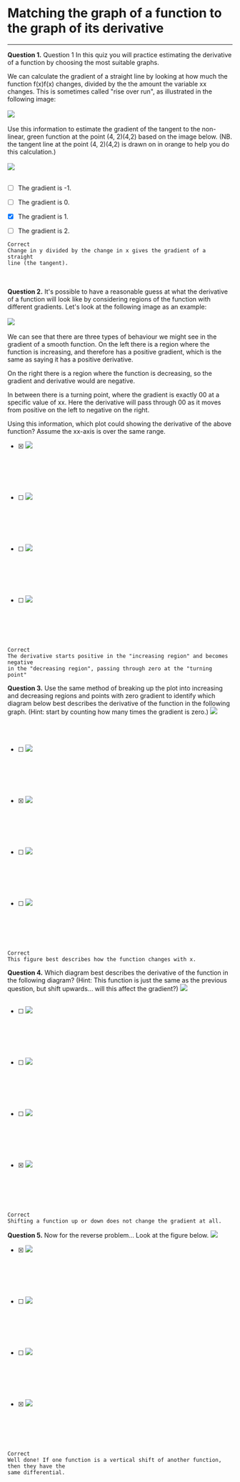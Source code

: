 # Matching the graph of a function to the graph of its derivative
---
**Question 1.**
Question 1
In this quiz you will practice estimating the derivative of a function by choosing the most suitable graphs.

We can calculate the gradient of a straight line by looking at how much the function f(x)f(x) changes, divided by the the amount the variable xx changes. This is sometimes called "rise over run", as illustrated in the following image:
<br><br>
<img src="../Images/Qz2_q1_1.png">
<br><br>
Use this information to estimate the gradient of the tangent to the non-linear, green function at the point (4, 2)(4,2) based on the image below. (NB. the tangent line at the point (4, 2)(4,2) is drawn on in orange to help you do this calculation.)
<br><br>
<img src="../Images/Qz2_q1_2.png">
<br><br>


- [ ] The gradient is -1.

- [ ] The gradient is 0.

- [x] The gradient is 1.

- [ ] The gradient is 2.

```
Correct
Change in y divided by the change in x gives the gradient of a straight
line (the tangent).
```
<br><br>
**Question 2.**
It's possible to have a reasonable guess at what the derivative of a function will look like by considering regions of the function with different gradients. Let's look at the following image as an example:
<br><br>
<img src="../Images/Qz2_q2.png">
<br><br>
We can see that there are three types of behaviour we might see in the gradient of a smooth function. On the left there is a region where the function is increasing, and therefore has a positive gradient, which is the same as saying it has a positive derivative.

On the right there is a region where the function is decreasing, so the gradient and derivative would are negative.

In between there is a turning point, where the gradient is exactly 00 at a specific value of xx. Here the derivative will pass through 00 as it moves from positive on the left to negative on the right.

Using this information, which plot could showing the derivative of the above function? Assume the xx-axis is over the same range.

- [x] <img src="../Images/Qz2_q2_op1.jpg">
<br><br>
<br><br>

- [ ] <img src="../Images/Qz2_q2_op2.jpg">
<br><br>
<br><br>

- [ ] <img src="../Images/Qz2_q2_op3.jpg">
<br><br>
<br><br>

- [ ] <img src="../Images/Qz2_q2_op4.jpg">
<br><br>
<br><br>

```
Correct
The derivative starts positive in the "increasing region" and becomes negative
in the "decreasing region", passing through zero at the "turning point"
```
**Question 3.**
Use the same method of breaking up the plot into increasing and decreasing regions and points with zero gradient to identify which diagram below best describes the derivative of the function in the following graph. (Hint: start by counting how many times the gradient is zero.)
<img src="../Images/Qz2_q3.png">
<br><br><br><br>
- [ ] <img src="../Images/Qz2_q3_op1.jpg">
<br><br>
<br><br>

- [x] <img src="../Images/Qz2_q3_op2.jpg">
<br><br>
<br><br>

- [ ] <img src="../Images/Qz2_q3_op3.jpg">
<br><br>
<br><br>

- [ ] <img src="../Images/Qz2_q3_op4.jpg">
<br><br>
<br><br>

```
Correct
This figure best describes how the function changes with x.
```

**Question 4.**
Which diagram best describes the derivative of the function in the following diagram? (Hint: This function is just the same as the previous question, but shift upwards... will this affect the gradient?)
<img src="../Images/Qz2_q4.png">
<br><br>

- [ ] <img src="../Images/Qz2_q4_op1.jpg">
<br><br>
<br><br>

- [ ] <img src="../Images/Qz2_q4_op2.jpg">
<br><br>
<br><br>

- [ ] <img src="../Images/Qz2_q4_op3.jpg">
<br><br>
<br><br>

- [x] <img src="../Images/Qz2_q4_op4.jpg">
<br><br>
<br><br>

```
Correct
Shifting a function up or down does not change the gradient at all.
```
**Question 5.**
Now for the reverse problem... Look at the figure below.
<img src="../Images/Qz2_q5.png">

- [x] <img src="../Images/Qz2_q5_op1.jpg">
<br><br>
<br><br>


- [ ] <img src="../Images/Qz2_q5_op2.jpg">
<br><br>
<br><br>

- [ ] <img src="../Images/Qz2_q5_op3.jpg">
<br><br>
<br><br>

- [x] <img src="../Images/Qz2_q5_op4.jpg">
<br><br>
<br><br>

```
Correct
Well done! If one function is a vertical shift of another function, then they have the 
same differential.
```
